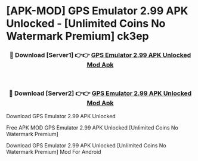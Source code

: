 # [APK-MOD] GPS Emulator 2.99 APK Unlocked - [Unlimited Coins No Watermark Premium] ck3ep



<div align="center">
<h3>🔴 Download [Server1] 👉👉 <a href="https://momento.my/?title=GPS_Emulator_2.99_APK_Unlocked">GPS Emulator 2.99 APK Unlocked Mod Apk</a></h3><br>

<h3>🔴 Download [Server2] 👉👉 <a href="https://momento.my/?title=GPS_Emulator_2.99_APK_Unlocked">GPS Emulator 2.99 APK Unlocked Mod Apk</a></h3>
</div>



Download GPS Emulator 2.99 APK Unlocked 

Free APK MOD GPS Emulator 2.99 APK Unlocked [Unlimited Coins No Watermark Premium]

Download GPS Emulator 2.99 APK Unlocked [Unlimited Coins No Watermark Premium] Mod For Android
